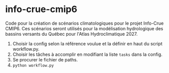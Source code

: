 # info-crue-cmip6

Code pour la création de scénarios climatologiques pour le projet Info-Crue CMIP6. 
Ces scénarios seront utilisés pour la modélisation hydrologique des bassins versants du Québec pour l'Atlas Hydroclimatique 2027.


1. Choisir la config selon la référence voulue et la définir en haut du  script workflow.py.
2. Choisir les tâches à accomplir en modifiant la liste `tasks` dans la config.
3. Se procurer le fichier de paths.
4. `python workflow.py`